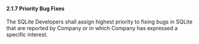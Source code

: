 #### 2\.1\.7 Priority Bug Fixes


The SQLite Developers shall assign highest priority to fixing bugs
in SQLite that are reported by Company or in which Company has
expressed a specific interest.



